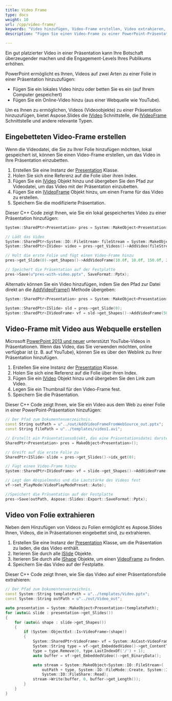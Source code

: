 ```yaml
---
title: Video Frame
type: docs
weight: 10
url: /cpp/video-frame/
keywords: "Video hinzufügen, Video-Frame erstellen, Video extrahieren, PowerPoint-Präsentation, C++, CPP, Aspose.Slides für C++"
description: "Fügen Sie einen Video-Frame zu einer PowerPoint-Präsentation in C++ hinzu"

---
```


Ein gut platzierter Video in einer Präsentation kann Ihre Botschaft überzeugender machen und die Engagement-Levels Ihres Publikums erhöhen.

PowerPoint ermöglicht es Ihnen, Videos auf zwei Arten zu einer Folie in einer Präsentation hinzuzufügen:

* Fügen Sie ein lokales Video hinzu oder betten Sie es ein (auf Ihrem Computer gespeichert)
* Fügen Sie ein Online-Video hinzu (aus einer Webquelle wie YouTube).

Um es Ihnen zu ermöglichen, Videos (Videoobjekte) zu einer Präsentation hinzuzufügen, bietet Aspose.Slides die [IVideo](https://reference.aspose.com/slides/cpp/aspose.slides/ivideo/) Schnittstelle, die [IVideoFrame](https://reference.aspose.com/slides/cpp/aspose.slides/ivideoframe/) Schnittstelle und andere relevante Typen.

## **Eingebetteten Video-Frame erstellen**

Wenn die Videodatei, die Sie zu Ihrer Folie hinzufügen möchten, lokal gespeichert ist, können Sie einen Video-Frame erstellen, um das Video in Ihre Präsentation einzubetten.

1. Erstellen Sie eine Instanz der [Presentation](https://reference.aspose.com/slides/cpp/aspose.slides/presentation/) Klasse.
1. Holen Sie sich eine Referenz auf die Folie über ihren Index.
1. Fügen Sie ein [IVideo](https://reference.aspose.com/slides/cpp/aspose.slides/ivideo/) Objekt hinzu und übergeben Sie den Pfad zur Videodatei, um das Video mit der Präsentation einzubetten.
1. Fügen Sie ein [IVideoFrame](https://reference.aspose.com/slides/cpp/aspose.slides/ivideoframe/) Objekt hinzu, um einen Frame für das Video zu erstellen.
1. Speichern Sie die modifizierte Präsentation.

Dieser C++ Code zeigt Ihnen, wie Sie ein lokal gespeichertes Video zu einer Präsentation hinzufügen:

```c++
System::SharedPtr<Presentation> pres = System::MakeObject<Presentation>(u"pres.pptx");

// Lädt das Video
System::SharedPtr<System::IO::FileStream> fileStream = System::MakeObject<System::IO::FileStream>(u"Wildlife.mp4", System::IO::FileMode::Open, System::IO::FileAccess::Read);
System::SharedPtr<IVideo> video = pres->get_Videos()->AddVideo(fileStream, LoadingStreamBehavior::KeepLocked);

// Holt die erste Folie und fügt einen Video-Frame hinzu
pres->get_Slide(0)->get_Shapes()->AddVideoFrame(10.0f, 10.0f, 150.0f, 250.0f, video);

// Speichert die Präsentation auf der Festplatte
pres->Save(u"pres-with-video.pptx", SaveFormat::Pptx);
```

Alternativ können Sie ein Video hinzufügen, indem Sie den Pfad zur Datei direkt an die [AddVideoFrame()](https://reference.aspose.com/slides/cpp/aspose.slides/ishapecollection/addvideoframe/) Methode übergeben:

``` c++
System::SharedPtr<Presentation> pres = System::MakeObject<Presentation>();

System::SharedPtr<ISlide> sld = pres->get_Slide(0);
System::SharedPtr<IVideoFrame> vf = sld->get_Shapes()->AddVideoFrame(50.0f, 150.0f, 300.0f, 150.0f, u"video1.avi");
```


## **Video-Frame mit Video aus Webquelle erstellen**

Microsoft [PowerPoint 2013 und neuer](https://support.microsoft.com/en-us/office/versions-of-powerpoint-that-support-online-videos-2a0e184d-af50-4da9-b530-e4355ac436a9?ui=en-us&rs=en-us&ad=us) unterstützt YouTube-Videos in Präsentationen. Wenn das Video, das Sie verwenden möchten, online verfügbar ist (z. B. auf YouTube), können Sie es über den Weblink zu Ihrer Präsentation hinzufügen.

1. Erstellen Sie eine Instanz der [Presentation](https://reference.aspose.com/slides/cpp/aspose.slides/presentation/) Klasse.
1. Holen Sie sich eine Referenz auf die Folie über ihren Index.
1. Fügen Sie ein [IVideo](https://reference.aspose.com/slides/cpp/aspose.slides/ivideo/) Objekt hinzu und übergeben Sie den Link zum Video.
1. Legen Sie ein Thumbnail für den Video-Frame fest.
1. Speichern Sie die Präsentation.

Dieser C++ Code zeigt Ihnen, wie Sie ein Video aus dem Web zu einer Folie in einer PowerPoint-Präsentation hinzufügen:

```c++
// Der Pfad zum Dokumentenverzeichnis.
const String outPath = u"../out/AddVideoFrameFromWebSource_out.pptx";
const String filePath = u"../templates/video1.avi";

// Erstellt ein Präsentationsobjekt, das eine Präsentationsdatei darstellt
SharedPtr<Presentation> pres = MakeObject<Presentation>();

// Greift auf die erste Folie zu
SharedPtr<ISlide> slide = pres->get_Slides()->idx_get(0);

// Fügt einen Video-Frame hinzu 
System::SharedPtr<IVideoFrame> vf = slide->get_Shapes()->AddVideoFrame(10, 10, 427, 240,u"https://www.youtube.com/embed/Tj75Arhq5ho");

// Legt den Abspielmodus und die Lautstärke des Videos fest
vf->set_PlayMode(VideoPlayModePreset::Auto);

//Speichert die Präsentation auf der Festplatte
pres->Save(outPath, Aspose::Slides::Export::SaveFormat::Pptx);
```

## **Video von Folie extrahieren**

Neben dem Hinzufügen von Videos zu Folien ermöglicht es Aspose.Slides Ihnen, Videos, die in Präsentationen eingebettet sind, zu extrahieren.

1. Erstellen Sie eine Instanz der [Presentation](https://reference.aspose.com/slides/cpp/aspose.slides/presentation/) Klasse, um die Präsentation zu laden, die das Video enthält.
2. Iterieren Sie durch alle [ISlide](https://reference.aspose.com/slides/cpp/aspose.slides/islide/) Objekte.
3. Iterieren Sie durch alle [IShape](https://reference.aspose.com/slides/cpp/aspose.slides/ishape/) Objekte, um einen [VideoFrame](https://reference.aspose.com/slides/cpp/aspose.slides/videoframe/) zu finden.
4. Speichern Sie das Video auf der Festplatte.

Dieser C++ Code zeigt Ihnen, wie Sie das Video auf einer Präsentationsfolie extrahieren:

```c++
// Der Pfad zum Dokumentenverzeichnis.
const System::String templatePath = u"../templates/Video.pptx";
const System::String outPath = u"../out/Video_out";

auto presentation = System::MakeObject<Presentation>(templatePath);
for (auto&& slide : presentation->get_Slides())
{
    for (auto&& shape : slide->get_Shapes())
    {
        if (System::ObjectExt::Is<VideoFrame>(shape))
        {
            System::SharedPtr<VideoFrame> vf = System::AsCast<VideoFrame>(shape);
            System::String type = vf->get_EmbeddedVideo()->get_ContentType();
            type = type.Remove(0, type.LastIndexOf('/') + 1);
            auto buffer = vf->get_EmbeddedVideo()->get_BinaryData();

            auto stream = System::MakeObject<System::IO::FileStream>(
                outPath + type, System::IO::FileMode::Create, System::IO::FileAccess::Write,
                System::IO::FileShare::Read);
            stream->Write(buffer, 0, buffer->get_Length());
        }
    }
}
```